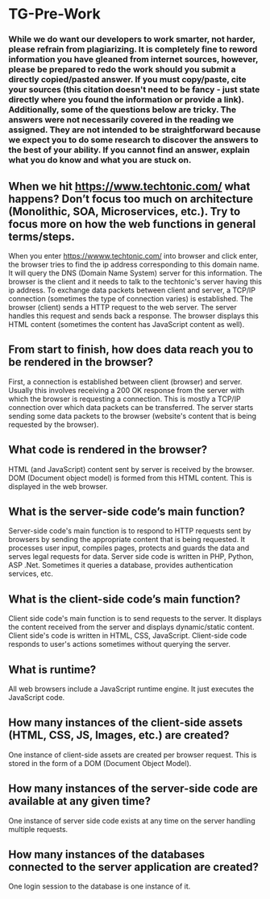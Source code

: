 # TG-Pre-Work

### While we do want our developers to work smarter, not harder, please refrain from plagiarizing.  It is completely fine to reword information you have gleaned from internet sources, however, please be prepared to redo the work should you submit a directly copied/pasted answer.  If you must copy/paste, cite your sources (this citation doesn't need to be fancy - just state directly where you found the information or provide a link).  Additionally, some of the questions below are tricky.  The answers were not necessarily covered in the reading we assigned.  They are not intended to be straightforward because we expect you to do some research to discover the answers to the best of your ability.  If you cannot find an answer, explain what you do know and what you are stuck on.  

## When we hit https://www.techtonic.com/ what happens? Don’t focus too much on architecture (Monolithic, SOA, Microservices, etc.). Try to focus more on how the web functions in general terms/steps.

When you enter https://wwww.techtonic.com/ into browser and click enter, the browser tries to find the ip address corresponding to this domain name. It will query the DNS (Domain Name System) server for this information. The browser is the client and it needs to talk to the techtonic's server having this ip address. To exchange data packets between client and server, a TCP/IP connection (sometimes the type of connection varies) is established. The browser (client) sends a HTTP request to the web server. The server handles this request and sends back a response. The browser displays this HTML content (sometimes the content has JavaScript content as well).

## From start to finish, how does data reach you to be rendered in the browser?

First, a connection is established between client (browser) and server. Usually this involves receiving a 200 OK response from the server with which the browser is requesting a connection. This is mostly a TCP/IP connection over which data packets can be transferred. The server starts sending some data packets to the browser (website's content that is being requested by the browser).

## What code is rendered in the browser?

HTML (and JavaScript) content sent by server is received by the browser. DOM (Document object model) is formed from this HTML content. This is displayed in the web browser.

## What is the server-side code’s main function?

Server-side code's main function is to respond to HTTP requests sent by browsers by sending the appropriate content that is being requested. It processes user input, compiles pages, protects and guards the data and serves legal requests for data. Server side code is written in PHP, Python, ASP .Net. Sometimes it queries a database, provides authentication services, etc.

## What is the client-side code’s main function?

Client side code's main function is to send requests to the server. It displays the content received from the server and displays dynamic/static content. Client side's code is written in HTML, CSS, JavaScript. Client-side code responds to user's actions sometimes without querying the server.

## What is runtime?

All web browsers include a JavaScript runtime engine. It just executes the JavaScript code.

## How many instances of the client-side assets (HTML, CSS, JS, Images, etc.) are created?

One instance of client-side assets are created per browser request. This is stored in the form of a DOM (Document Object Model).

## How many instances of the server-side code are available at any given time?

One instance of server side code exists at any time on the server handling multiple requests.

## How many instances of the databases connected to the server application are created?

One login session to the database is one instance of it.
